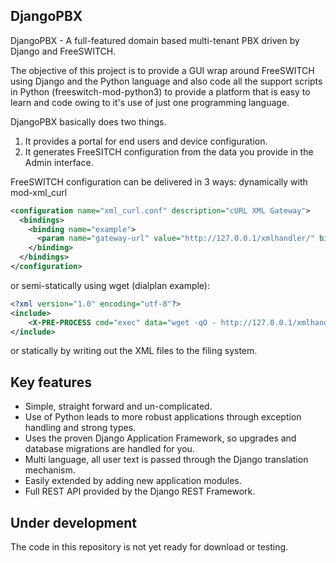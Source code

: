 DjangoPBX
--------------------------------------
DjangoPBX - A full-featured domain based multi-tenant PBX driven by Django and FreeSWITCH.

The objective of this project is to provide a GUI wrap around FreeSWITCH using Django and the 
Python language and also code all the support scripts in Python (freeswitch-mod-python3) to 
provide a platform that is easy to learn and code owing to it's use of just one programming language.

DjangoPBX basically does two things.  
1. It provides a portal for end users and device configuration.
2. It generates FreeSITCH configuration from the data you provide in the Admin interface.

FreeSWITCH configuration can be delivered in 3 ways: dynamically with mod-xml_curl
```xml
<configuration name="xml_curl.conf" description="cURL XML Gateway">
  <bindings>
    <binding name="example">
      <param name="gateway-url" value="http://127.0.0.1/xmlhandler/" bindings="dialplan|directory"/>
    </binding>
  </bindings>
</configuration>

```
or
semi-statically using wget (dialplan example):
```xml
<?xml version="1.0" encoding="utf-8"?>
<include>
    <X-PRE-PROCESS cmd="exec" data="wget -qO - http://127.0.0.1/xmlhandler/dialplan.xml" />
</include>
```
or
statically by writing out the XML files to the filing system.

## Key features
* Simple, straight forward and un-complicated.
* Use of Python leads to more robust applications through exception handling and strong types.
* Uses the proven Django Application Framework, so upgrades and database migrations are handled for you.
* Multi language, all user text is passed through the Django translation mechanism.
* Easily extended by adding new application modules.
* Full REST API provided by the Django REST Framework.

## Under development
The code in this repository is not yet ready for download or testing.

